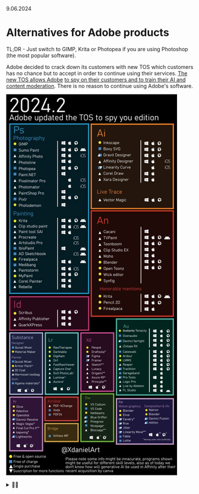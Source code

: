 9.06.2024

# Alternatives for Adobe products
TL;DR - Just switch to GIMP, Krita or Photopea if you are using Photoshop (the most popular software).

Adobe decided to crack down its customers with new TOS which customers has no chance but to accept in order to continue using their services. [The new TOS allows Adobe](https://nichegamer.com/photoshop-terms-of-service-grants-adobe-access-to-user-projects-for-content-moderation/) [to spy on their customers and to train their AI and content moderation](https://www.theverge.com/2024/6/7/24173838/adobe-tos-update-firefly-generative-ai-trust). There is no reason to continue using Adobe's software.

![image](assets/alternativetoadobe.png)

<details>
<summary>🏴‍☠️</summary>
    It is always morally correct to pirate Adobe software.
<br><br>    
    Remember if they steal from you, you are morally obligated to pirate their software
</details>